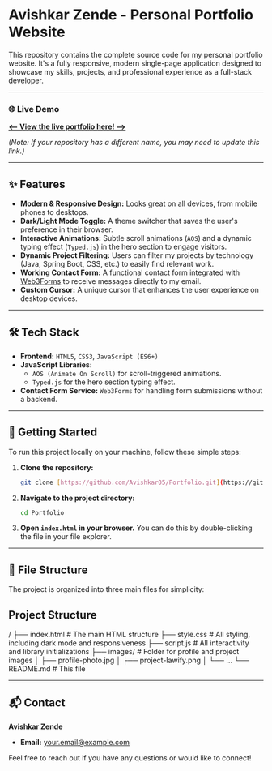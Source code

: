 # Avishkar Zende - Personal Portfolio Website

This repository contains the complete source code for my personal portfolio website. It's a fully responsive, modern single-page application designed to showcase my skills, projects, and professional experience as a full-stack developer.

---

### 🌐 **Live Demo**

[**<-- View the live portfolio here! -->**](https://avishkar05.github.io/My_Portfolio/)

*(Note: If your repository has a different name, you may need to update this link.)*

---

## ✨ Features

- **Modern & Responsive Design:** Looks great on all devices, from mobile phones to desktops.
- **Dark/Light Mode Toggle:** A theme switcher that saves the user's preference in their browser.
- **Interactive Animations:** Subtle scroll animations (`AOS`) and a dynamic typing effect (`Typed.js`) in the hero section to engage visitors.
- **Dynamic Project Filtering:** Users can filter my projects by technology (Java, Spring Boot, CSS, etc.) to easily find relevant work.
- **Working Contact Form:** A functional contact form integrated with [Web3Forms](httpsis://web3forms.com) to receive messages directly to my email.
- **Custom Cursor:** A unique cursor that enhances the user experience on desktop devices.

---

## 🛠️ Tech Stack

- **Frontend:** `HTML5`, `CSS3`, `JavaScript (ES6+)`
- **JavaScript Libraries:**
  - `AOS (Animate On Scroll)` for scroll-triggered animations.
  - `Typed.js` for the hero section typing effect.
- **Contact Form Service:** `Web3Forms` for handling form submissions without a backend.

---

## 🚀 Getting Started

To run this project locally on your machine, follow these simple steps:

1.  **Clone the repository:**
    ```bash
    git clone [https://github.com/Avishkar05/Portfolio.git](https://github.com/Avishkar05/Portfolio.git)
    ```

2.  **Navigate to the project directory:**
    ```bash
    cd Portfolio
    ```

3.  **Open `index.html` in your browser.**
    You can do this by double-clicking the file in your file explorer.

---

## 📂 File Structure

The project is organized into three main files for simplicity:

## Project Structure
/
├── index.html          # The main HTML structure
├── style.css           # All styling, including dark mode and responsiveness
├── script.js           # All interactivity and library initializations
├── images/             # Folder for profile and project images
│   ├── profile-photo.jpg
│   ├── project-lawify.png
│   └── ...
└── README.md           # This file
  
---

## 📬 Contact

**Avishkar Zende**

- **Email:** [your.email@example.com](avishkarzende505@gmail.com)

Feel free to reach out if you have any questions or would like to connect!

